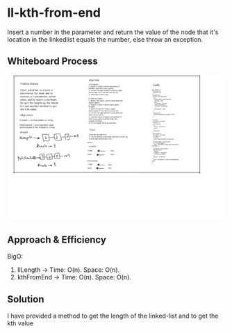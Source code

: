 # ll-kth-from-end

Insert a number in the parameter and return the value of the node that it's location in the linkedlist equals the number, else throw an exception.

## Whiteboard Process
![ll-kth-from-end](ll-kth-from-end.png)

## Approach & Efficiency

BigO:

1. llLength ->  Time: O(n).
                  Space: O(n).
2. kthFromEnd ->  Time: O(n).
                  Space: O(n).

## Solution
I have provided a method to get the length of the linked-list and to get the kth value 


